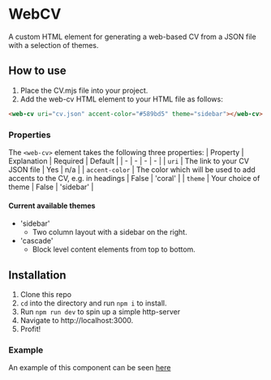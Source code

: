 # WebCV

A custom HTML element for generating a web-based CV from a JSON file with a selection of themes.

## How to use

1. Place the CV.mjs file into your project.
1. Add the web-cv HTML element to your HTML file as follows:

```html
<web-cv uri="cv.json" accent-color="#589bd5" theme="sidebar"></web-cv>
```

### Properties

The `<web-cv>` element takes the following three properties:
| Property | Explanation | Required | Default |
| - | - | - | - |
| `uri` | The link to your CV JSON file | Yes | n/a |
| `accent-color` | The color which will be used to add accents to the CV, e.g. in headings | False | 'coral' |
| `theme` | Your choice of theme | False | 'sidebar' |

#### Current available themes

-   'sidebar'
    -   Two column layout with a sidebar on the right.
-   'cascade'
    -   Block level content elements from top to bottom.

## Installation

1. Clone this repo
1. `cd` into the directory and run `npm i` to install.
1. Run `npm run dev` to spin up a simple http-server
1. Navigate to http://localhost:3000.
1. Profit!

### Example

An example of this component can be seen [here](https://gavhanna.github.io/WebCV)
